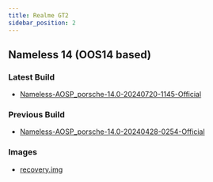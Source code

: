 ```yaml
---
title: Realme GT2
sidebar_position: 2
---
```


## Nameless 14 (OOS14 based)

### Latest Build
- [Nameless-AOSP_porsche-14.0-20240720-1145-Official](https://sourceforge.net/projects/nameless-aosp/files/porsche/Nameless-AOSP_porsche-14.0-20240720-1145-Official.zip/download)

### Previous Build
- [Nameless-AOSP_porsche-14.0-20240428-0254-Official](https://sourceforge.net/projects/nameless-aosp/files/porsche/Nameless-AOSP_porsche-14.0-20240428-0254-Official.zip/download)

### Images
- [recovery.img](https://github.com/pjgowtham/android_device_realme_porsche/releases/download/lineage-21.0-20240107-UNOFFICIAL-porsche/recovery-lineage-21.0-20240107-UNOFFICIAL-porsche.zip)